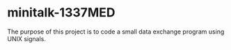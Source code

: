 # minitalk-1337MED
The purpose of this project is to code a small data exchange program using UNIX signals.
